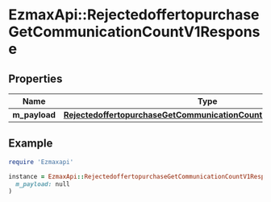 # EzmaxApi::RejectedoffertopurchaseGetCommunicationCountV1Response

## Properties

| Name | Type | Description | Notes |
| ---- | ---- | ----------- | ----- |
| **m_payload** | [**RejectedoffertopurchaseGetCommunicationCountV1ResponseMPayload**](RejectedoffertopurchaseGetCommunicationCountV1ResponseMPayload.md) |  |  |

## Example

```ruby
require 'Ezmaxapi'

instance = EzmaxApi::RejectedoffertopurchaseGetCommunicationCountV1Response.new(
  m_payload: null
)
```

